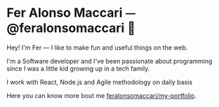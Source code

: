 # Fer Alonso Maccari ⏤ @feralonsomaccari 🦉 

Hey! I'm Fer — I like to make fun and useful things on the web.

I'm a Software developer and I've been passionate about programming since I was a little kid growing up in a tech family. 

I work with React, Node.js and Agile methodology on daily basis

Here you can know more bout me [feralonsomaccari/my-portfolio](https://feralonsomaccari.github.io/my-portfolio). 



